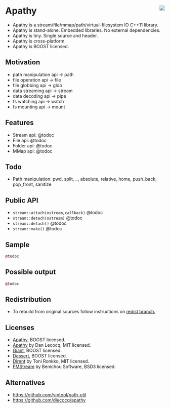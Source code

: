 Apathy <a href="https://travis-ci.org/r-lyeh/apathy"><img src="https://api.travis-ci.org/r-lyeh/apathy.svg?branch=master" align="right" /></a>
======

- Apathy is a stream/file/mmap/path/virtual-filesystem IO C++11 library.
- Apathy is stand-alone. Embedded libraries. No external dependencies.
- Apathy is tiny. Single source and header.
- Apathy is cross-platform.
- Apathy is BOOST licensed.

## Motivation
- path manipulation api -> path
- file operation api -> file
- file globbing api -> glob
- data streaming api -> stream
- data decoding api -> pipe
- fs watching api -> watch
- fs mounting api -> mount

## Features
- Stream api: @todoc
- File api: @todoc
- Folder api: @todoc
- MMap api: @todoc

## Todo
- Path manipulation: pwd, split, .., absolute, relative, home, push_back, pop_front, sanitize

## Public API
- `stream::attach(ostream,callback)` @todoc
- `stream::detach(ostream)` @todoc
- `stream::detach()` @todoc
- `stream::make()` @todoc

## Sample
```c++
@todoc
```

## Possible output
```c++
@todoc
```

## Redistribution
- To rebuild from original sources follow instructions on [redist branch.](https://github.com/r-lyeh/apathy/tree/redist)

## Licenses
- [Apathy](https://github.com/r-lyeh/apathy), BOOST licensed.
- [Apathy](https://github.com/dlecocq/apathy) by Dan Lecocq, MIT licensed.
- [Giant](https://github.com/r-lyeh/giant), BOOST licensed.
- [Dessert](https://github.com/r-lyeh/dessert), BOOST licensed.
- [Dirent](http://softagalleria.net/dirent.php) by Toni Ronkko, MIT licensed.
- [FMStream](http://sourceforge.net/projects/fmstream/) by Benichou Software, BSD3 licensed.

## Alternatives
- https://github.com/yiptool/path-util
- https://github.com/dlecocq/apathy
